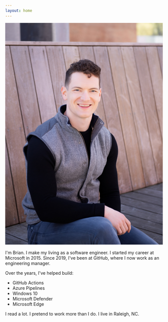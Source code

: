 ```yaml
---
layout: home
---
```


![portrait](./assets/img/brian.jpg)

I'm Brian.  I make my living as a software engineer.  I started my career at Microsoft in 2015.  Since 2019, I've been at GitHub, where I now work as an engineering manager.

Over the years, I've helped build:
- GitHub Actions
- Azure Pipelines
- Windows 10
- Microsoft Defender
- Microsoft Edge

I read a lot.  I pretend to work more than I do.  I live in Raleigh, NC.
